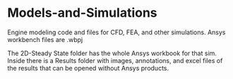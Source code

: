 # Models-and-Simulations
Engine modeling code and files for CFD, FEA, and other simulations. Ansys workbench files are .wbpj

The 2D-Steady State folder has the whole Ansys workbook for that sim. Inside there is a Results folder with images, annotations, and excel files of the results that can be opened without Ansys products. 

